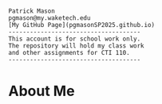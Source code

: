 #
	Patrick Mason  
	pgmason@my.waketech.edu  
	[My GitHub Page](pgmasonSP2025.github.io)  
	-------------------------------------  
	This account is for school work only.  
	The repository will hold my class work  
	and other assignments for CTI 110.    
	-------------------------------------  

# **About Me**
